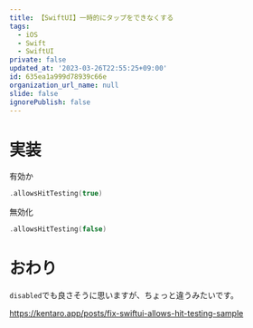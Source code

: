 ```yaml
---
title: 【SwiftUI】一時的にタップをできなくする
tags:
  - iOS
  - Swift
  - SwiftUI
private: false
updated_at: '2023-03-26T22:55:25+09:00'
id: 635ea1a999d78939c66e
organization_url_name: null
slide: false
ignorePublish: false
---
```

# 実装
有効か
```swift
.allowsHitTesting(true)
```

無効化
```swift
.allowsHitTesting(false)
```

# おわり
`disabled`でも良さそうに思いますが、ちょっと違うみたいです。

https://kentaro.app/posts/fix-swiftui-allows-hit-testing-sample
